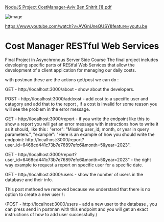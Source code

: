 
[NodeJS Project CostManager-Aviv Ben Shitrit (1).pdf](https://github.com/avivbs96/node-costManager/files/14811572/NodeJS.Project.CostManager-Aviv.Ben.Shitrit.1.pdf)

![image](https://github.com/avivbs96/node-costManager/assets/85108235/c98ed1e8-6df2-48e9-a7e0-4ca53827b7a4)

https://www.youtube.com/watch?v=AVGnUneQUSY&feature=youtu.be

# Cost Manager RESTful Web Services
 Final Project in Asynchronous Server Side Course
The final project includes developing specific parts of REStful Web Services that allow the development of a client application for managing our daily costs.

with postman these are the actions get/post we can do : 

GET - http://localhost:3000/about - show about the developers.


POST - http://localhost:3000/addcost - add cost to a specific user and catagory and add that to the report ,
if a cost is invalid for some reason you will see the problem in the error message.


GET - http://localhost:3000/report - if you write the endpoint like this to show a report you will get an error message with instructions how to write it as it should, like this :
"error": "Missing user_id, month, or year in query parameters.",
    "example": "Here is an example of how you should write the endpoint: http://localhost:3000/report?user_id=6468cd441c73b7e76897efc6&month=5&year=2023".


GET -  http://localhost:3000/report?user_id=6468cd441c73b7e76897efc6&month=5&year=2023" - the right way example to request a report on specific user for a specific date.


GET - http://localhost:3000/users - show the number of users in the database and their info.

This post methoed we removed because we understand that there is no option to create a new user ! :

(POST - http://localhost:3000/users - add a new user to the database , you can press send in postman with this endpoint and you will get an exact instructions of how to add user successfully.)

